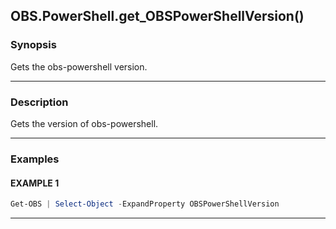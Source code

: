 OBS.PowerShell.get_OBSPowerShellVersion()
-----------------------------------------




### Synopsis
Gets the obs-powershell version.



---


### Description

Gets the version of obs-powershell.



---


### Examples
#### EXAMPLE 1
```PowerShell
Get-OBS | Select-Object -ExpandProperty OBSPowerShellVersion
```



---
